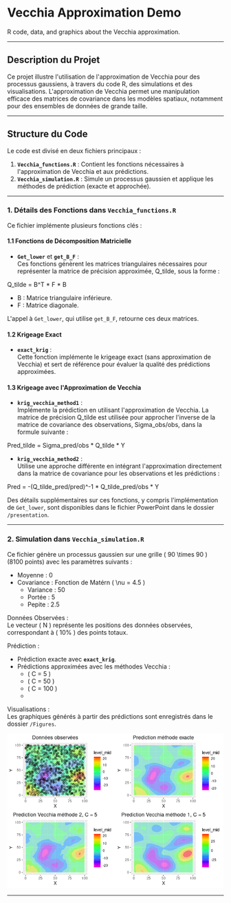 
# Vecchia Approximation Demo  
R code, data, and graphics about the Vecchia approximation.

---

## **Description du Projet**  
Ce projet illustre l'utilisation de l'approximation de Vecchia pour des processus gaussiens, à travers du code R, des simulations et des visualisations. L'approximation de Vecchia permet une manipulation efficace des matrices de covariance dans les modèles spatiaux, notamment pour des ensembles de données de grande taille.

---

## **Structure du Code**  
Le code est divisé en deux fichiers principaux :  

1. **`Vecchia_functions.R`** : Contient les fonctions nécessaires à l'approximation de Vecchia et aux prédictions.  
2. **`Vecchia_simulation.R`** : Simule un processus gaussien et applique les méthodes de prédiction (exacte et approchée).

---

### **1. Détails des Fonctions dans `Vecchia_functions.R`**  
Ce fichier implémente plusieurs fonctions clés :  

#### **1.1 Fonctions de Décomposition Matricielle**  
- **`Get_lower`** et **`get_B_F`** :  
  Ces fonctions génèrent les matrices triangulaires nécessaires pour représenter la matrice de précision approximée, Q_tilde, sous la forme :
  
Q_tilde = B^T * F * B

  -  B  : Matrice triangulaire inférieure.  
  -  F  : Matrice diagonale.  

L'appel à `Get_lower`, qui utilise `get_B_F`, retourne ces deux matrices.

#### **1.2 Krigeage Exact**  
- **`exact_krig`** :  
  Cette fonction implémente le krigeage exact (sans approximation de Vecchia) et sert de référence pour évaluer la qualité des prédictions approximées.

#### **1.3 Krigeage avec l'Approximation de Vecchia**  
- **`krig_vecchia_method1`** :  
  Implémente la prédiction en utilisant l'approximation de Vecchia. La matrice de précision Q_tilde est utilisée pour approcher l'inverse de la matrice de covariance des observations, Sigma_obs/obs, dans la formule suivante :  

Pred_tilde = Sigma_pred/obs * Q_tilde * Y

- **`krig_vecchia_method2`** :  
  Utilise une approche différente en intégrant l'approximation directement dans la matrice de covariance pour les observations et les prédictions :  

Pred = -(Q_tilde_pred/pred)^-1 * Q_tilde_pred/obs * Y

Des détails supplémentaires sur ces fonctions, y compris l'implémentation de `Get_lower`, sont disponibles dans le fichier PowerPoint dans le dossier `/presentation`.

---

### **2. Simulation dans `Vecchia_simulation.R`**  
Ce fichier génère un processus gaussien sur une grille \( 90 \times 90 \) (8100 points) avec les paramètres suivants :  
- Moyenne :  0   
- Covariance : Fonction de Matérn ( \nu = 4.5 )  
  - Variance : 50  
  - Portée :  5   
  - Pepite :  2.5   

 Données Observées :  
   Le vecteur \( N \) représente les positions des données observées, correspondant à \( 10\% \) des points totaux.  

 Prédiction :  
   - Prédiction exacte avec **`exact_krig`**.  
   - Prédictions approximées avec les méthodes Vecchia :  
     - \( C = 5 \)  
     - \( C = 50 \)  
     - \( C = 100 \)
     -   
 Visualisations :  
   Les graphiques générés à partir des prédictions sont enregistrés dans le dossier `/Figures`.

![Vecchia Approximation Plot](Figures/Comparaison.png)


---

